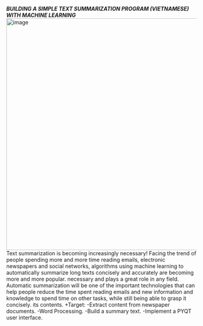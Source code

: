 ***BUILDING A SIMPLE TEXT SUMMARIZATION PROGRAM (VIETNAMESE) WITH MACHINE LEARNING***
<img width="613" alt="image" src="https://github.com/VuCao223/Summarize-News-Articles/assets/160468490/4a402690-6d2d-4ab6-b1eb-3a094119f298">
Text summarization is becoming increasingly necessary!
Facing the trend of people spending more and more time reading emails, electronic newspapers and social networks, algorithms using machine learning to automatically summarize long texts concisely and accurately are becoming more and more popular. necessary and plays a great role in any field.
Automatic summarization will be one of the important technologies that can help people reduce the time spent reading emails and new information and knowledge to spend time on other tasks, while still being able to grasp it concisely. its contents.
+Target:
  -Extract content from newspaper documents.
  -Word Processing.
  -Build a summary text.
  -Implement a PYQT user interface.
  
